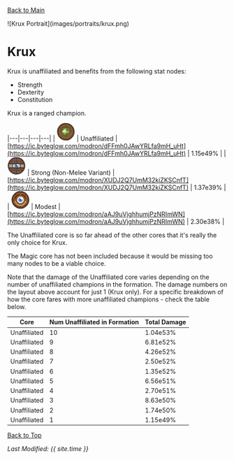 [Back to Main](index.md)

<span id="krux">
![Krux Portrait](images/portraits/krux.png)
</span>

# Krux

Krux is unaffiliated and benefits from the following stat nodes:

* Strength
* Dexterity
* Constitution

Krux is a ranged champion.

|---|---|---|---|
| ![Unaffiliated Core](images/core_6_unaffiliated.png) | Unaffiliated | [https://ic.byteglow.com/modron/dFFmh0JAwYRLfa9mH_uHt](https://ic.byteglow.com/modron/dFFmh0JAwYRLfa9mH_uHt) | 1.15e49% |
| ![Strong Core](images/core_2_strong.png) | Strong (Non-Melee Variant) | [https://ic.byteglow.com/modron/XUDJ2Q7UmM32kiZKSCnfT](https://ic.byteglow.com/modron/XUDJ2Q7UmM32kiZKSCnfT) | 1.37e39% |
| ![Modest Core](images/core_1_modest.png) | Modest | [https://ic.byteglow.com/modron/aAJ9uVjghhumjPzNRImWN](https://ic.byteglow.com/modron/aAJ9uVjghhumjPzNRImWN) | 2.30e38% |

The Unaffiliated core is so far ahead of the other cores that it's really the only choice for Krux.

The Magic core has not been included because it would be missing too many nodes to be a viable choice.

Note that the damage of the Unaffiliated core varies depending on the number of unaffiliated champions in the formation. The damage numbers on the layout above account for just 1 (Krux only). For a specific breakdown of how the core fares with more unaffiliated champions - check the table below.

| Core | Num Unaffiliated in Formation | Total Damage |
|---|---|---|
| Unaffiliated | 10 | 1.04e53% |
| Unaffiliated | 9 | 6.81e52% |
| Unaffiliated | 8 | 4.26e52% |
| Unaffiliated | 7 | 2.50e52% |
| Unaffiliated | 6 | 1.35e52% |
| Unaffiliated | 5 | 6.56e51% |
| Unaffiliated | 4 | 2.70e51% |
| Unaffiliated | 3 | 8.63e50% |
| Unaffiliated | 2 | 1.74e50% |
| Unaffiliated | 1 | 1.15e49% |

[Back to Top](#top)

*Last Modified: {{ site.time }}*